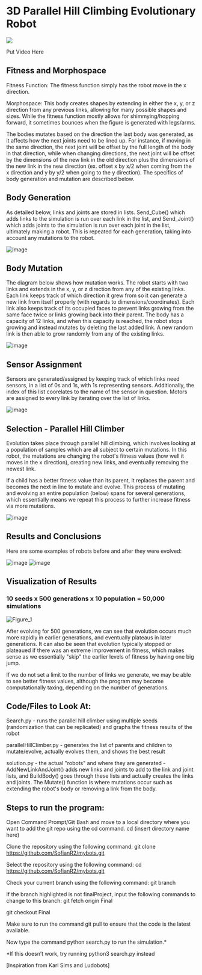 # 3D Parallel Hill Climbing Evolutionary Robot

![](https://github.com/SofianR2/mybots/blob/Final/CSAL%20Teaser%20GIF%20Final.gif)



Put Video Here

## Fitness and Morphospace

Fitness Function: The fitness function simply has the robot move in the x direction.

Morphospace: This body creates shapes by extending in either the x, y, or z direction from any previous links, allowing for many possible shapes and sizes. While the fitness function mostly allows for shimmying/hopping forward, it sometimes bounces when the figure is generated with legs/arms. 

The bodies mutates based on the direction the last body was generated, as it affects how the next joints need to be lined up. For instance, if moving in the same direction, the next joint will be offset by the full length of the body in that direction, while when changing directions, the next joint will be offset by the dimensions of the new link in the old direction plus the dimensions of the new link in the new direction (ex. offset x by x/2 when coming from the x direction and y by y/2 when going to the y direction). The specifics of body generation and mutation are described below. 

## Body Generation

As detailed below, links and joints are stored in lists. Send_Cube() which adds links to the simulation is run over each link in the list, and Send_Joint() which adds joints to the simulation is run over each joint in the list, ultimately making a robot. This is repeated for each generation, taking into account any mutations to the robot. 

![image](https://user-images.githubusercontent.com/103147652/224840520-6b693645-5cdf-4bc9-a0c1-1c8b9d2ad5e9.png)


## Body Mutation

The diagram below shows how mutation works.
The robot starts with two links and extends in the x, y, or z direction from any of the existing links. Each link keeps track of which direction it grew from so it can generate a new link from itself properly (with regards to dimensions/coordinates). Each link also keeps track of its occupied faces to prevent links growing from the same face twice or links growing back into their parent. The body has a capacity of 12 links, and when this capacity is reached, the robot stops growing and instead mutates by deleting the last added link. A new random link is then able to grow randomly from any of the existing links. 

![image](https://user-images.githubusercontent.com/103147652/224819166-bd374676-e55e-452c-8142-0d8a8848ae80.png)

## Sensor Assignment
Sensors are generated/assigned by keeping track of which links need sensors, in a list of 0s and 1s, with 1s representing sensors. Additionally, the index of this list coorelates to the name of the sensor in question. Motors are assigned to every link by iterating over the list of links. 

![image](https://user-images.githubusercontent.com/103147652/224837539-681611e4-14e2-43c3-9a78-5ba3e92da195.png)

## Selection - Parallel Hill Climber

Evolution takes place through parallel hill climbing, which involves looking at a population of samples which are all subject to certain mutations. In this robot, the mutations are changing the robot's fitness values (how well it moves in the x direction), creating new links, and eventually removing the newest link. 

If a child has a better fitness value than its parent, it replaces the parent and becomes the next in line to mutate and evolve. This process of mutating and evolving an entire population (below) spans for several generations, which essentially means we repeat this process to further increase fitness via more mutations. 

![image](https://user-images.githubusercontent.com/103147652/224863060-e5fa7d2b-408e-4656-9135-a99448b192bc.png)

## Results and Conclusions

Here are some examples of robots before and after they were evolved:

![image](https://user-images.githubusercontent.com/103147652/224865811-11c03045-3a5c-4b18-a74b-7ca1c24b4e03.png)
![image](https://user-images.githubusercontent.com/103147652/224865701-93930962-d06f-4316-91e0-fced3391b0d5.png)


## Visualization of Results
### 10 seeds x 500 generations x 10 population = 50,000 simulations
![Figure_1](https://user-images.githubusercontent.com/103147652/224849475-b6fa0add-d7cc-466d-b8d6-61e913f30c9a.png)

After evolving for 500 generations, we can see that evolution occurs much more rapidly in earlier generations, and eventually plateaus in later generations. It can also be seen that evolution typically stopped or plateaued if there was an extreme improvement in fitness, which makes sense as we essentially "skip" the earlier levels of fitness by having one big jump. 

If we do not set a limit to the number of links we generate, we may be able to see better fitness values, although the program may become computationally taxing, depending on the number of generations.

## Code/Files to Look At:

Search.py - runs the parallel hill climber using multiple seeds (randomization that can be replicated) and graphs the fitness results of the robot

parallelHillClimber.py - generates the list of parents and children to mutate/evolve, actually evolves them, and shows the best result

solution.py - the actual "robots" and where they are generated - AddNewLinkAndJoint() adds new links and joints to add to the link and joint lists, and BuildBody() goes through these lists and actually creates the links and joints. The Mutate() function is where mutations occur such as extending the robot's body or removing a link from the body. 



## Steps to run the program: 
Open Command Prompt/Git Bash and move to a local directory where you want to add the git repo using the cd command. cd (insert directory name here)

Clone the repository using the following command: git clone https://github.com/SofianR2/mybots.git

Select the repository using the following command: cd https://github.com/SofianR2/mybots.git

Check your current branch using the following command: git branch

If the branch highlighted is not finalProject, input the following commands to change to this branch: git fetch origin Final

git checkout Final

Make sure to run the command git pull to ensure that the code is the latest available.

Now type the command python search.py to run the simulation.* 

*If this doesn’t work, try running python3 search.py instead

[Inspiration from Karl Sims and Ludobots]
